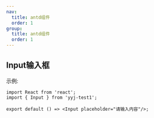 ```yaml
---
nav:
  title: antd组件
  order: 1
group:
  title: antd组件
  order: 1
---
```


## Input输入框

示例:

```tsx
import React from 'react';
import { Input } from 'yyj-test1';

export default () => <Input placeholder="请输入内容"/>;
```

<API></API>

